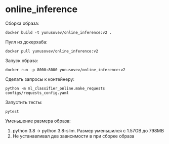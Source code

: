 # **online_inference**

Сборка образа:
~~~
docker build -t yunusovev/online_inference:v2 .
~~~

Пулл из докерхаба:
~~~
docker pull yunusovev/online_inference:v2
~~~
Запуск образа:
~~~
docker run -p 8000:8000 yunusovev/online_inference:v2
~~~

Сделать запросы к контейнеру:
~~~
python -m ml_classifier_online.make_requests configs/requests_config.yaml
~~~

Запустить тесты:
~~~
pytest
~~~

Уменьшение размера образа:
1) python 3.8 -> python 3.8-slim. Размер уменьшился с 1.57GB до 798MB
2) Не устанавливал дев зависимости в при сборке образа